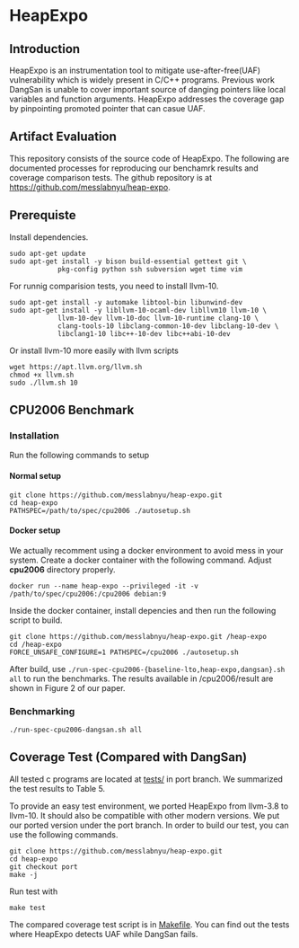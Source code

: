 # HeapExpo

## Introduction
HeapExpo is an instrumentation tool to mitigate use-after-free(UAF) vulnerability which is widely present in C/C++ programs. Previous work DangSan is unable to cover important source of danging pointers like local variables and function arguments. HeapExpo addresses the coverage gap by pinpointing promoted pointer that can casue UAF. 

## Artifact Evaluation
This repository consists of the source code of HeapExpo. The following are documented processes for reproducing our benchamrk results and coverage comparison tests. The github repository is at https://github.com/messlabnyu/heap-expo.

## Prerequiste
Install dependencies. 

```
sudo apt-get update
sudo apt-get install -y bison build-essential gettext git \
            pkg-config python ssh subversion wget time vim
```

For runnig comparision tests, you need to install llvm-10.
```
sudo apt-get install -y automake libtool-bin libunwind-dev
sudo apt-get install -y libllvm-10-ocaml-dev libllvm10 llvm-10 \
            llvm-10-dev llvm-10-doc llvm-10-runtime clang-10 \
            clang-tools-10 libclang-common-10-dev libclang-10-dev \
            libclang1-10 libc++-10-dev libc++abi-10-dev
```

Or install llvm-10 more easily with llvm scripts
```
wget https://apt.llvm.org/llvm.sh
chmod +x llvm.sh
sudo ./llvm.sh 10
```


## CPU2006 Benchmark 
### Installation

Run the following commands to setup

#### Normal setup
```
git clone https://github.com/messlabnyu/heap-expo.git
cd heap-expo
PATHSPEC=/path/to/spec/cpu2006 ./autosetup.sh
```
#### Docker setup
We actually recomment using a docker environment to avoid mess in your system. Create a docker container with the following command. Adjust **cpu2006** directory properly.
```
docker run --name heap-expo --privileged -it -v /path/to/spec/cpu2006:/cpu2006 debian:9
```
Inside the docker container, install depencies and then run the following script to build.
```
git clone https://github.com/messlabnyu/heap-expo.git /heap-expo
cd /heap-expo
FORCE_UNSAFE_CONFIGURE=1 PATHSPEC=/cpu2006 ./autosetup.sh
```

After build, use `./run-spec-cpu2006-{baseline-lto,heap-expo,dangsan}.sh all` to run the benchmarks. The results available in /cpu2006/result are shown in Figure 2 of our paper. 

### Benchmarking

```
./run-spec-cpu2006-dangsan.sh all
```

## Coverage Test (Compared with DangSan) 

All tested c programs are located at [tests/](https://github.com/messlabnyu/heap-expo/tree/port/tests) in port branch. We summarized the test results to Table 5.

To provide an easy test environment, we ported HeapExpo from llvm-3.8 to llvm-10. It should also be compatible with other modern versions. We put our ported version under the port branch. In order to build our test, you can use the following commands.

```
git clone https://github.com/messlabnyu/heap-expo.git
cd heap-expo
git checkout port
make -j
```

Run test with 
```
make test
```

The  compared coverage test script is in [Makefile](https://github.com/messlabnyu/heap-expo/blob/port/tests/Makefile). You can find out the tests where HeapExpo detects UAF while DangSan fails.
